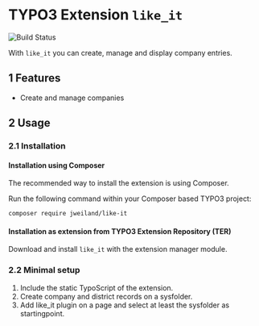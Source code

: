 # TYPO3 Extension `like_it`

![Build Status](https://github.com/jweiland-net/like_it/workflows/CI/badge.svg)

With `like_it` you can create, manage and display company entries.

## 1 Features

* Create and manage companies

## 2 Usage

### 2.1 Installation

#### Installation using Composer

The recommended way to install the extension is using Composer.

Run the following command within your Composer based TYPO3 project:

```
composer require jweiland/like-it
```

#### Installation as extension from TYPO3 Extension Repository (TER)

Download and install `like_it` with the extension manager module.

### 2.2 Minimal setup

1) Include the static TypoScript of the extension.
2) Create company and district records on a sysfolder.
3) Add like_it plugin on a page and select at least the sysfolder as startingpoint.
